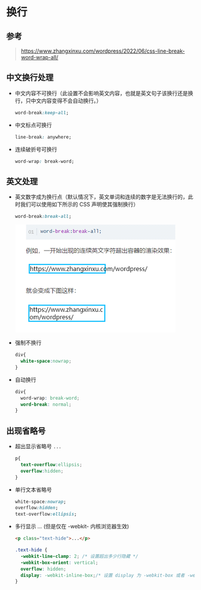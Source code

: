 # 换行

## 参考

  ><https://www.zhangxinxu.com/wordpress/2022/06/css-line-break-word-wrap-all/>

## 中文换行处理

- 中文内容不可换行（此设置不会影响英文内容，也就是英文句子该换行还是换行，只中文内容变得不会自动换行。）

    ```css
    word-break:keep-all;
    ```

- 中文标点可换行

    ```css
    line-break: anywhere;
    ```

- 连续破折号可换行

    ```css
    word-wrap: break-word;
    ```

## 英文处理

- 英文数字成为换行点（默认情况下，英文单词和连续的数字是无法换行的，此时我们可以使用如下所示的 CSS 声明使其强制换行）

    ```css
    word-break:break-all;
    ```

    ![换行](./images/%E8%8B%B1%E6%96%87%E6%8D%A2%E8%A1%8C.jpg)

- 强制不换行

    ```css
    div{
      white-space:nowrap;
    }
    ```

- 自动换行

    ```css
    div{
      word-wrap: break-word;
      word-break: normal;
    }
    ```

## 出现省略号

- 超出显示省略号 `...`

    ```css
    p{
      text-overflow:ellipsis;
      overflow:hidden;
    }
    ```

- 单行文本省略号

    ```css
    white-space:nowrap;
    overflow:hidden;
    text-overflow:ellipsis;
    ```

- 多行显示 *...* (但是仅在 -webkit- 内核浏览器生效)

    ```html
    <p class="text-hide">...</p>
    ```

    ```css
    .text-hide {
      -webkit-line-clamp: 2; /* 设置超出多少行隐藏 */
      -webkit-box-orient: vertical;
      overflow: hidden;
      display: -webkit-inline-box;/* 设置 display 为 -webkit-box 或者 -webkit-inline-box 时为隐藏状态 */
    }
    ```
